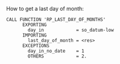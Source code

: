 How to get a last day of month:
```abap
CALL FUNCTION 'RP_LAST_DAY_OF_MONTHS'
      EXPORTING
        day_in            = so_datum-low
      IMPORTING
        last_day_of_month = <res>
      EXCEPTIONS
        day_in_no_date    = 1
        OTHERS            = 2.
```
